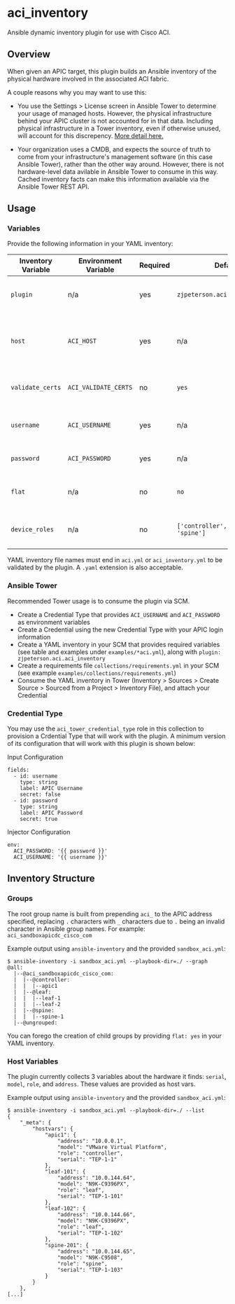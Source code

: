 # aci_inventory
Ansible dynamic inventory plugin for use with Cisco ACI.

## Overview
When given an APIC target, this plugin builds an Ansible inventory of the physical hardware involved in the associated ACI fabric.

A couple reasons why you may want to use this:

- You use the Settings > License screen in Ansible Tower to determine your usage of managed hosts. However, the physical infrastructure behind your APIC cluster is not accounted for in that data. Including physical infrastructure in a Tower inventory, even if otherwise unused, will account for this discrepency. [More detail here.](https://access.redhat.com/articles/3331481)

- Your organization uses a CMDB, and expects the source of truth to come from your infrastructure's management software (in this case Ansible Tower), rather than the other way around. However, there is not hardware-level data avilable in Ansible Tower to consume in this way. Cached inventory facts can make this information available via the Ansible Tower REST API.

## Usage

### Variables

Provide the following information in your YAML inventory:

| Inventory Variable | Environment Variable | Required | Default                           | Description                                                       |
| ------------------ | -------------------- | -------- | --------------------------------- | ----------------------------------------------------------------- |
| `plugin`           | n/a                  | yes      | `zjpeterson.aci.aci_inventory`    | The fully-qualified name of the plugin                            |
| `host`             | `ACI_HOST`           | yes      | n/a                               | IP Address or hostname of APIC resolvable by Ansible control host |
| `validate_certs`   | `ACI_VALIDATE_CERTS` | no       | `yes`                             | If no, SSL certificates will not be validated                     |
| `username`         | `ACI_USERNAME`       | yes      | n/a                               | The username to use for authentication                            |
| `password`         | `ACI_PASSWORD`       | yes      | n/a                               | The password to use for authentication                            |
| `flat`             | n/a                  | no       | `no`                              | Instruct the plugin not to create child groups                    |
| `device_roles`     | n/a                  | no       | `['controller', 'leaf', 'spine']` | Instruct the plugin to only get devices of certain roles          |

YAML inventory file names must end in `aci.yml` or `aci_inventory.yml` to be validated by the plugin. A `.yaml` extension is also acceptable.

### Ansible Tower

Recommended Tower usage is to consume the plugin via SCM.

- Create a Credential Type that provides `ACI_USERNAME` and `ACI_PASSWORD` as environment variables
- Create a Credential using the new Credential Type with your APIC login information
- Create a YAML inventory in your SCM that provides required variables (see table and examples under `examples/*aci.yml`), along with `plugin: zjpeterson.aci.aci_inventory`
- Create a requirements file `collections/requirements.yml` in your SCM (see example `examples/collections/requirements.yml`)
- Consume the YAML inventory in Tower (Inventory > Sources > Create Source > Sourced from a Project > Inventory File), and attach your Credential

### Credential Type

You may use the `aci_tower_credential_type` role in this collection to provision a Crdential Type that will work with the plugin. A minimum version of its configuration that will work with this plugin is shown below:

Input Configuration
```
fields:
  - id: username
    type: string
    label: APIC Username
    secret: false
  - id: password
    type: string
    label: APIC Password
    secret: true
```

Injector Configuration
```
env:
  ACI_PASSWORD: '{{ password }}'
  ACI_USERNAME: '{{ username }}'
```

## Inventory Structure

### Groups
The root group name is built from prepending `aci_` to the APIC address specified, replacing `.` characters with `_` characters due to `.` being an invalid character in Ansible group names. For example: `aci_sandboxapicdc_cisco_com`

Example output using `ansible-inventory` and the provided `sandbox_aci.yml`:
```
$ ansible-inventory -i sandbox_aci.yml --playbook-dir=./ --graph
@all:
  |--@aci_sandboxapicdc_cisco_com:
  |  |--@controller:
  |  |  |--apic1
  |  |--@leaf:
  |  |  |--leaf-1
  |  |  |--leaf-2
  |  |--@spine:
  |  |  |--spine-1
  |--@ungrouped:
```
You can forego the creation of child groups by providing `flat: yes` in your YAML inventory.

### Host Variables
The plugin currently collects 3 variables about the hardware it finds: `serial`, `model`, `role`, and `address`. These values are provided as host vars.

Example output using `ansible-inventory` and the provided `sandbox_aci.yml`:
```
$ ansible-inventory -i sandbox_aci.yml --playbook-dir=./ --list
{
    "_meta": {
        "hostvars": {
            "apic1": {
                "address": "10.0.0.1",
                "model": "VMware Virtual Platform",
                "role": "controller",
                "serial": "TEP-1-1"
            },
            "leaf-101": {
                "address": "10.0.144.64",
                "model": "N9K-C9396PX",
                "role": "leaf",
                "serial": "TEP-1-101"
            },
            "leaf-102": {
                "address": "10.0.144.66",
                "model": "N9K-C9396PX",
                "role": "leaf",
                "serial": "TEP-1-102"
            },
            "spine-201": {
                "address": "10.0.144.65",
                "model": "N9K-C9508",
                "role": "spine",
                "serial": "TEP-1-103"
            }
        }
    },
[...]
```
